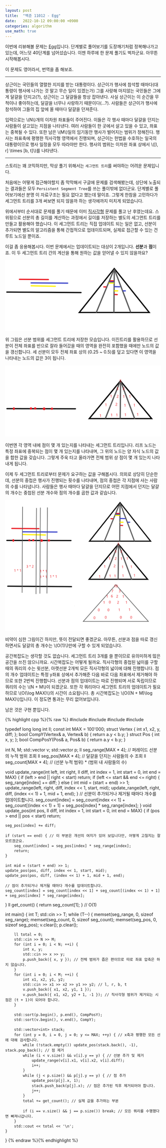 ```yaml
---
layout: post
title:  "백준 11012 - Egg"
date:   2022-10-12 09:00:00 +0900
categories: algorithm
use_math: true
---
```


이번에 리뷰해볼 문제는 [Egg][q]입니다. 단계별로 풀어보기를 도장깨기처럼 정복해나가고 있는데, 어느덧 40단계를 넘어섰습니다. 이젠 하루에 한 문제 풀기도 벅차군요. 아무튼 시작해봅시다.

이 문제도 영어라서, 번역을 좀 해보죠.

- - -

상근이는 국민들의 열렬한 지지를 받는 대통령이다. 상근이가 행사에 참석할 때마다(대통령이 행사에 나가는 것 말고 무슨 일이 있겠는가) 그를 사랑해 마지않는 국민들은 그에게 달걀을 던지고(?), 상근이는 그 달걀들을 항상 잡아낸다. 사실 상근이는 이 순간을 무척이나 좋아하는데, 달걀을 너무나 사랑하기 때문이다(...?). 사람들은 상근이가 행사에 참석하여 그들의 집 앞에 올 때마다 달걀을 던져준다.

입력으로는 \\(N\\)개의 이차원 좌표들이 주어진다. 이들은 각 행사 때마다 달걀을 던지는 사람들이 살고있는 지점을 나타낸다. 여러 사람들이 한 곳에서 살고 있을 수 있고, 좌표는 중복될 수 있다. 또한 남은 \\(M\\)일의 임기동안 행사가 벌어지는 범위가 정해진다. 행사는 좌표축에 평행한 직사각형 영역에서 진행되며, 상근이는 헌법을 수호하는 일국의 대통령이므로 행사 일정을 모두 따라야만 한다. 행사의 범위는 이차원 좌표 상에서 \\([l, r] \times [b, t]\\)를 나타낸다.

- - -

스토리는 꽤 코믹하지만, 막상 풀기 위해서는 `세그먼트 트리`를 써야하는 어려운 문제입니다.

처음에는 어떻게 접근해야할지 좀 막막해서 구글에 문제를 검색해봤는데, 상단에 노출되는 결과들은 모두 `Persistent Segment Tree`를 쓰는 풀이밖에 없더군요. 단계별로 풀어보기에선 분명 이 자료구조는 필요 없다고 했는데 말이죠. 그렇게 한참을 고민하다가 세그먼트 트리를 3개 써보면 되지 않을까 하는 생각에까지 미치게 되었습니다.

위에서부터 순서대로 문제를 풀기 때문에 이미 [직사각형][q2] 문제를 풀고 난 후였는데요. 스위핑으로 선분의 총 길이를 계산하는 과정에서 길이를 저장하는 별도의 세그먼트 트리를 만들고 활용해야 했습니다. 이 세그먼트 트리는 직접 업데이트 되는 일은 없고, 선분이 추가되면 별도의 알고리즘을 통해 간접적으로 업데이트되며, 실제로 접근할 수 있는 건 루트 노드일 뿐이죠.

이걸 좀 응용해봅시다. 이번 문제에서는 업데이트되는 대상이 2개입니다. <strong>선분</strong>과 <strong>점</strong>이죠. 이 두 세그먼트 트리 간의 계산을 통해 원하는 값을 얻어낼 수 있지 않을까요?

![seg_range](/assets/images/2022-10-12-Egg/seg_range.png)

위 그림은 선분 범위를 세그먼트 트리에 저장한 모습입니다. 이진트리를 활용하므로 선분이 전체 좌표를 반으로 잘라 들어갔을 때의 영역을 완전히 포함했을 때에만 노드의 값을 갱신합니다. 세 선분이 모두 전체 좌표 상의 (0.25 ~ 0.5)를 덮고 있다면 이 영역을 나타내는 노드의 값은 3이 됩니다.

![seg_pos](/assets/images/2022-10-12-Egg/seg_pos.png)

이번엔 각 영역 내에 점이 몇 개 있는지를 나타내는 세그먼트 트리입니다. 리프 노드는 특정 좌표에 중복되는 점이 몇 개 있는지를 나타내며, 그 위의 노드는 양 자식 노드의 값을 합한 값을 갖습니다. 그렇게 주욱 타고 올라가면 전체 범위 상 점이 몇 개 있는지 나타내게 됩니다.

이제 두 세그먼트 트리로부터 문제가 요구하는 값을 구해봅시다. 의외로 상당히 단순한데, 선분의 중첩은 행사가 진행되는 횟수를 나타내며, 점의 중첩은 각 지점에 사는 사람의 수를 나타냅니다. 사람들은 행사 때마다 달걀을 던지므로 어떤 지점에서 던지는 달걀의 개수는 중첩된 선분 개수와 점의 개수를 곱한 값과 같습니다.

![seg_count](/assets/images/2022-10-12-Egg/seg_count.png)

비약이 심한 그림이긴 하지만, 뜻이 전달되면 좋겠군요. 아무튼, 선분과 점을 따로 갱신하면서도 달걀의 총 개수는 \\(O(1)\\)만에 구할 수 있게 되었습니다.

공간복잡도는 생각할 것도 없습니다. 세그먼트 트리 3개를 쓸 뿐이므로 유의미하게 많은 공간을 쓰진 않으니까요. 시간복잡도는 어떻게 될까요. 직사각형의 중첩된 넓이를 구할 때의 쿼리의 수는 윗선분, 아랫선분 2개씩 모든 직사각형의 넓이에 대해 진행합니다. 점의 개수 업데이트는 특정 y좌표 상에서 추가해준 다음 바로 다음 좌표에서 제거해야 하므로 또한 2번씩 진행합니다. 선분과 점의 업데이트는 따로 진행되며 서로 독립이므로 쿼리의 수는 \\(N + M\\)이 되겠군요. 또한 각 쿼리마다 세그먼트 트리의 업데이트가 필요하므로 \\(O(\log MAX)\\)의 시간이 소요됩니다. 총 시간복잡도는 \\(O((N + M)\log MAX)\\)입니다. 이 정도면 통과는 무리 없어보입니다.

남은 것은 구현 뿐입니다.

{% highlight cpp %}{% raw %}
#include <iostream>
#include <vector>
#include <algorithm>
#include <cstring>

typedef long long int ll;
const int MAX = 100'000;
struct Vertex { int x1, x2, y, diff; };
bool CompY(Vertex& a, Vertex& b) { return a.y < b.y; }
struct Pos { int x, y; };
bool CompPosY(Pos& a, Pos& b) { return a.y < b.y; }

int N, M;
std::vector<Vertex> v;
std::vector<Pos> p;
ll seg_range[MAX * 4]; // 퍼레이드 선분의 누적 범위 조회
ll seg_pos[MAX * 4]; // 달걀을 던지는 사람들의 수 조회
ll seg_count[MAX * 4]; // (선분 누적 범위) * (범위 내 사람들의 수)

void update_range(int left, int right, ll diff, int index = 1, int start = 0, int end = MAX) {
	if (left > end || right < start) return;
	if (left <= start && end <= right) {
		seg_range[index] += diff;
	}
	else {
		int mid = (start + end) >> 1;
		update_range(left, right, diff, index << 1, start, mid);
		update_range(left, right, diff, (index << 1) + 1, mid + 1, end);
	}
	// 선분이 추가되거나 제거될 때마다 개수를 업데이트합니다.
	seg_count[index] = seg_count[index << 1] + seg_count[(index << 1) + 1] + seg_pos[index] * seg_range[index];
}
void update_pos(int pos, ll diff, int index = 1, int start = 0, int end = MAX) {
	if (pos > end || pos < start) return;
	
	seg_pos[index] += diff;

	if (start == end) { // 이 부분은 개선의 여지가 있어 보입니다만, 어떻게 고칠지는 잘 모르겠군요.
		seg_count[index] = seg_pos[index] * seg_range[index];
		return;
	}

	int mid = (start + end) >> 1;
	update_pos(pos, diff, index << 1, start, mid);
	update_pos(pos, diff, (index << 1) + 1, mid + 1, end);

	// 점이 추가되거나 제거될 때마다 개수를 업데이트합니다.
	seg_count[index] = seg_count[index << 1] + seg_count[(index << 1) + 1] + seg_pos[index] * seg_range[index];
}
ll get_count() { return seg_count[1]; } // O(1)

int main() {
	int T;
	std::cin >> T;
	while (T--) {
		memset(seg_range, 0, sizeof seg_range);
		memset(seg_count, 0, sizeof seg_count);
		memset(seg_pos, 0, sizeof seg_pos);
		v.clear();
		p.clear();

		ll total = 0;
		std::cin >> N >> M;
		for (int i = 0; i < N; ++i) {
			int x, y;
			std::cin >> x >> y;
			p.push_back({ x, y }); // 전체 범위가 좁은 편이므로 따로 좌표 압축은 하지 않습니다.
		}
		for (int i = 0; i < M; ++i) {
			int x1, x2, y1, y2;
			std::cin >> x1 >> x2 >> y1 >> y2; // l, r, b, t
			v.push_back({ x1, x2, y1, 1 });
			v.push_back({ x1, x2, y2 + 1, -1 }); // 직사각형 범위가 제거되는 시점은 (t + 1)이 되어야 합니다.
		}

		std::sort(p.begin(), p.end(), CompPosY);
		std::sort(v.begin(), v.end(), CompY);

		std::vector<int> stack;
		for (int y = 0, i = 0, j = 0; y <= MAX; ++y) { // x축과 평행한 모든 선에 대해 검사합니다.
			while (!stack.empty()) update_pos(stack.back(), -1), stack.pop_back(); // 점 제거
			while (i < v.size() && v[i].y == y) { // 선분 추가 및 제거
				update_range(v[i].x1, v[i].x2, v[i].diff);
				i++;
			}
			while (j < p.size() && p[j].y == y) { // 점 추가
				update_pos(p[j].x, 1);
				stack.push_back(p[j].x); // 점은 추가된 직후 제거되어야 합니다.
				j++;
			}
			total += get_count(); // 실제 값을 추가하는 부분

			if (i == v.size() && j == p.size()) break; // 모든 쿼리를 수행했다면 빠져나갑니다.
		}
		std::cout << total << '\n';
	}
}
{% endraw %}{% endhighlight %}

[q]:https://www.acmicpc.net/problem/11012
[q2]:https://www.acmicpc.net/problem/7626